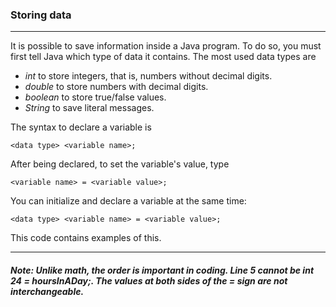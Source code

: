 ### Storing data
***
It is possible to save information inside a Java program.
To do so, you must first tell Java which type of data it contains.
The most used data types are
- *int* to store integers, that is, numbers without decimal digits.
- *double* to store numbers with decimal digits.
- *boolean* to store true/false values.
- *String* to save literal messages.

The syntax to declare a variable is

`<data type> <variable name>;`

After being declared, to set the variable's value, type

`<variable name> = <variable value>;`

You can initialize and declare a variable at the same time:

`<data type> <variable name> = <variable value>;`

This code contains examples of this.
***
##### Note: Unlike math, the order is important in coding. Line 5 cannot be *int 24 = hoursInADay;*. The values at both sides of the *=* sign are not interchangeable.
